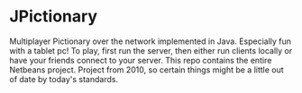 JPictionary
===========

Multiplayer Pictionary over the network implemented in Java. Especially fun with a tablet pc! To play, first run the server, then either run clients locally or have your friends connect to your server.
This repo contains the entire Netbeans project.
Project from 2010, so certain things might be a little out of date by today's standards.

